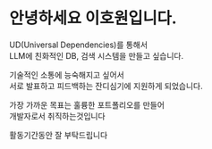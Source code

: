 <h1>안녕하세요 이호원입니다.</h1>
UD(Universal Dependencies)를 통해서<br>
LLM에 친화적인 DB, 검색 시스템을 만들고 싶습니다.<br>

기술적인 소통에 능숙해지고 싶어서<br>
서로 발표하고 피드백하는 잔디심기에 지원하게 되었습니다.<br>

가장 가까운 목표는 훌륭한 포트폴리오를 만들어<br>
개발자로서 취직하는것입니다<br>

활동기간동안 잘 부탁드립니다<br>
